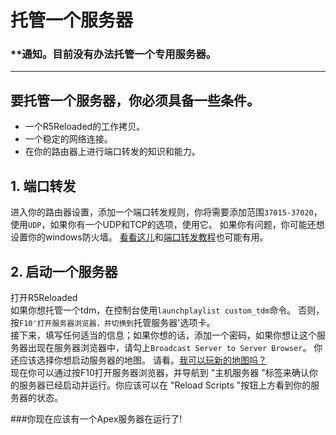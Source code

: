 # **托管一个服务器**

### **通知。目前没有办法托管一个专用服务器。

---

## 要托管一个服务器，你必须具备一些条件。
- 一个R5Reloaded的工作拷贝。
- 一个稳定的网络连接。
- 在你的路由器上进行端口转发的知识和能力。

## 1. 端口转发
进入你的路由器设置，添加一个端口转发规则，你将需要添加范围`37015-37020`，使用`UDP`，如果你有一个UDP和TCP的选项，使用它。
如果你有问题，你可能还想设置你的windows防火墙。
[看看这儿](https://canyouseeme.org/)和[端口转发教程](https://portforward.com/router.htm)也可能有用。

## 2. 启动一个服务器
打开R5Reloaded<br/> 
如果你想托管一个tdm，在控制台使用`launchplaylist custom_tdm`命令。
否则，按`F10'打开服务器浏览器，并切换到`托管服务器'选项卡。<br/> 接下来，填写任何适当的信息；如果你想的话，添加一个密码，如果你想让这个服务器出现在服务器浏览器中，请勾上`Broadcast Server to Server Browser`。
你还应该选择你想启动服务器的地图。
请看。[我可以玩新的地图吗？](https://200x031x.github.io/r5_Documentation/languages/cn/faq/faq#%E6%88%91%E5%8F%AF%E4%BB%A5%E7%8E%A9%E6%96%B0%E7%9A%84%E5%9C%B0%E5%9B%BE%E5%90%97)<br/>
现在你可以通过按F10打开服务器浏览器，并导航到 "主机服务器 "标签来确认你的服务器已经启动并运行。你应该可以在 "Reload Scripts "按钮上方看到你的服务器的状态。


###你现在应该有一个Apex服务器在运行了!


